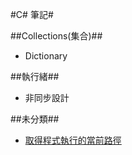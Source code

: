 #C# 筆記#

##Collections(集合)##
+ Dictionary

##執行緒##
+ 非同步設計

##未分類##
+ [取得程式執行的當前路徑](to_get_application_folder_path.md)

